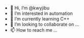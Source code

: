 - 👋 Hi, I’m @kwyjibu
- 👀 I’m interested in automation
- 🌱 I’m currently learning C++
- 💞️ I’m looking to collaborate on ...
- 📫 How to reach me ...

<!---
kwyjibu/kwyjibu is a ✨ special ✨ repository because its `README.md` (this file) appears on your GitHub profile.
You can click the Preview link to take a look at your changes.
--->
